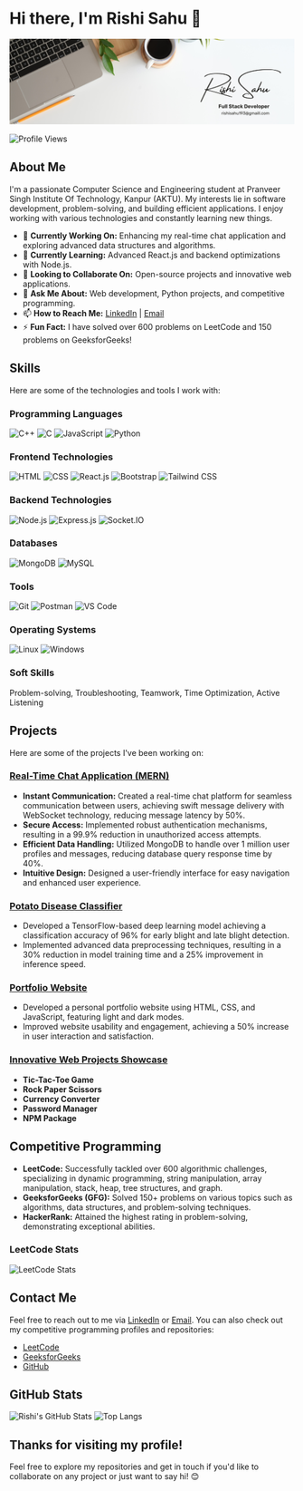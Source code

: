 # Hi there, I'm Rishi Sahu 👋

![Profile Banner](https://github.com/Rishisahu19/Rishisahu19/blob/main/Profile.png)

![Profile Views](https://komarev.com/ghpvc/?username=Rishisahu19&color=green)

## About Me

I'm a passionate Computer Science and Engineering student at Pranveer Singh Institute Of Technology, Kanpur (AKTU). My interests lie in software development, problem-solving, and building efficient applications. I enjoy working with various technologies and constantly learning new things.

- 🔭 **Currently Working On:** Enhancing my real-time chat application and exploring advanced data structures and algorithms.
- 🌱 **Currently Learning:** Advanced React.js and backend optimizations with Node.js.
- 👯 **Looking to Collaborate On:** Open-source projects and innovative web applications.
- 💬 **Ask Me About:** Web development, Python projects, and competitive programming.
- 📫 **How to Reach Me:** [LinkedIn](https://www.linkedin.com/in/rishi-sahu-073a81232) | [Email](mailto:rishisahu193@gmail.com)
- ⚡ **Fun Fact:** I have solved over 600 problems on LeetCode and 150 problems on GeeksforGeeks!

## Skills

Here are some of the technologies and tools I work with:

### Programming Languages
![C++](https://img.shields.io/badge/-C++-333333?style=flat&logo=cplusplus) 
![C](https://img.shields.io/badge/-C-333333?style=flat&logo=c) 
![JavaScript](https://img.shields.io/badge/-JavaScript-333333?style=flat&logo=javascript) 
![Python](https://img.shields.io/badge/-Python-333333?style=flat&logo=python)

### Frontend Technologies
![HTML](https://img.shields.io/badge/-HTML-333333?style=flat&logo=html5) 
![CSS](https://img.shields.io/badge/-CSS-333333?style=flat&logo=css3) 
![React.js](https://img.shields.io/badge/-React-333333?style=flat&logo=react) 
![Bootstrap](https://img.shields.io/badge/-Bootstrap-333333?style=flat&logo=bootstrap) 
![Tailwind CSS](https://img.shields.io/badge/-Tailwind_CSS-333333?style=flat&logo=tailwind-css)

### Backend Technologies
![Node.js](https://img.shields.io/badge/-Node.js-333333?style=flat&logo=node.js) 
![Express.js](https://img.shields.io/badge/-Express.js-333333?style=flat&logo=express) 
![Socket.IO](https://img.shields.io/badge/-Socket.IO-333333?style=flat&logo=socket.io)

### Databases
![MongoDB](https://img.shields.io/badge/-MongoDB-333333?style=flat&logo=mongodb) 
![MySQL](https://img.shields.io/badge/-MySQL-333333?style=flat&logo=mysql)

### Tools
![Git](https://img.shields.io/badge/-Git-333333?style=flat&logo=git) 
![Postman](https://img.shields.io/badge/-Postman-333333?style=flat&logo=postman) 
![VS Code](https://img.shields.io/badge/-VS_Code-333333?style=flat&logo=visual-studio-code)

### Operating Systems
![Linux](https://img.shields.io/badge/-Linux-333333?style=flat&logo=linux) 
![Windows](https://img.shields.io/badge/-Windows-333333?style=flat&logo=windows)

### Soft Skills
Problem-solving, Troubleshooting, Teamwork, Time Optimization, Active Listening

## Projects

Here are some of the projects I've been working on:

### [Real-Time Chat Application (MERN)](https://github.com/Rishisahu19/MERN_CHAT-X)
- **Instant Communication:** Created a real-time chat platform for seamless communication between users, achieving swift message delivery with WebSocket technology, reducing message latency by 50%.
- **Secure Access:** Implemented robust authentication mechanisms, resulting in a 99.9% reduction in unauthorized access attempts.
- **Efficient Data Handling:** Utilized MongoDB to handle over 1 million user profiles and messages, reducing database query response time by 40%.
- **Intuitive Design:** Designed a user-friendly interface for easy navigation and enhanced user experience.

### [Potato Disease Classifier](https://github.com/Rishisahu19/Potato_Project)
- Developed a TensorFlow-based deep learning model achieving a classification accuracy of 96% for early blight and late blight detection.
- Implemented advanced data preprocessing techniques, resulting in a 30% reduction in model training time and a 25% improvement in inference speed.

### [Portfolio Website](https://github.com/Rishisahu19/PORTFOLIO)
- Developed a personal portfolio website using HTML, CSS, and JavaScript, featuring light and dark modes.
- Improved website usability and engagement, achieving a 50% increase in user interaction and satisfaction.

### [Innovative Web Projects Showcase](https://github.com/Rishisahu19/Innovative-Web-Projects-Showcase)
- **Tic-Tac-Toe Game**
- **Rock Paper Scissors**
- **Currency Converter**
- **Password Manager**
- **NPM Package**

## Competitive Programming

- **LeetCode:** Successfully tackled over 600 algorithmic challenges, specializing in dynamic programming, string manipulation, array manipulation, stack, heap, tree structures, and graph.
- **GeeksforGeeks (GFG):** Solved 150+ problems on various topics such as algorithms, data structures, and problem-solving techniques.
- **HackerRank:** Attained the highest rating in problem-solving, demonstrating exceptional abilities.

### LeetCode Stats

![LeetCode Stats](https://leetcode-badge.chyroc.cn/?username=Rishisahu193&theme=dark)

## Contact Me

Feel free to reach out to me via [LinkedIn](https://www.linkedin.com/in/rishi-sahu-073a81232) or [Email](mailto:rishisahu193@gmail.com). You can also check out my competitive programming profiles and repositories:

- [LeetCode](https://leetcode.com/rishisahu193/)
- [GeeksforGeeks](https://auth.geeksforgeeks.org/user/rishisamixn/)
- [GitHub](https://github.com/Rishisahu19)

## GitHub Stats

![Rishi's GitHub Stats](https://github-readme-stats.vercel.app/api?username=Rishisahu19&show_icons=true&theme=radical)
![Top Langs](https://github-readme-stats.vercel.app/api/top-langs/?username=Rishisahu19&layout=compact&theme=radical)

## Thanks for visiting my profile!

Feel free to explore my repositories and get in touch if you'd like to collaborate on any project or just want to say hi! 😊
